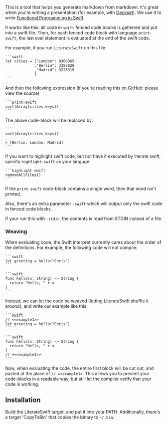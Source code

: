 This is a tool that helps you generate markdown from markdown. It's great when you're writing a presentation (for example, with [Deckset](http://www.decksetapp.com)). We use it to write [Functional Programming in Swift](http://www.objc.io/books/).

It works like this: all code in `swift` fenced code blocks is gathered and put into a swift file. Then, for each fenced code block with language `print-swift`, the last eval statement is evaluated at the end of the swift code.

For example, if you run `LiterateSwift` on this file:

    ```swift
    let cities = ["London": 8308369
                 ,"Berlin": 3387828	
                 ,"Madrid": 3228319	
                 ]
    ```

And then the following expression (if you're reading this on GitHub: please view the source)

    ```print-swift
    sort(Array(cities.keys))
    ```

The above code-block will be replaced by:

    ```
    sort(Array(cities.keys))
    
    > [Berlin, London, Madrid]
    ```

If you want to highlight swift code, but not have it executed by literate swift, specify `highlight-swift` as your languge:

    ```highlight-swift
    removeAllFiles()
    ```

If the `print-swift` code-block contains a single word, then that word isn't printed.

Also, there's an extra parameter `-swift` which will output only the swift code in fenced code blocks.

If your run this with `-stdin`, the contents is read from STDIN instead of a file.

### Weaving

When evaluating code, the Swift interpret currently cares about the order of the definitions. For example, the following code will not compile:


    ```swift
    let greeting = hello("Chris")
    ```
    
    ```swift
    func hello(x: String) -> String {
      return "Hello, " + x
    }
    ```

Instead, we can let the code be weaved (letting LiterateSwift shuffle it around), and write our example like this:


    ```swift
    // <<example1>>
    let greeting = hello("Chris")
    ```
    
    ```swift
    func hello(x: String) -> String {
      return "Hello, " + x
    }
    // =<<example1>>
    ```

Now, when evaluating the code, the entire first block will be cut out, and pasted at the place of `// =<example1>`. This allows you to present your code-blocks in a readable way, but still let the compiler verify that your code is working.

## Installation

Build the LiterateSwift target, and put it into your PATH. Additionally, there's a target 'CopyToBin' that copies the binary to `~/.bin`.

